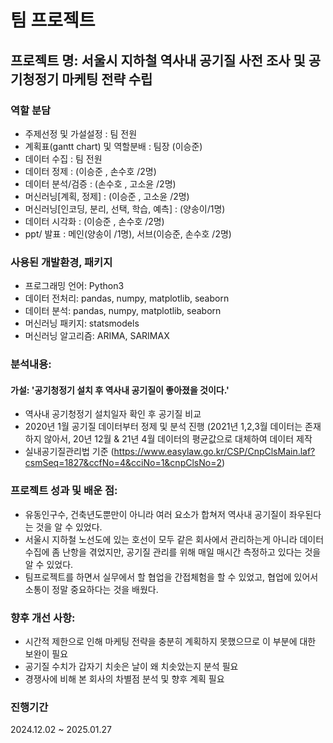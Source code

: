 # 팀 프로젝트

## 프로젝트 명: 서울시 지하철 역사내 공기질 사전 조사 및 공기청정기 마케팅 전략 수립

### 역할 분담
- 주제선정 및 가설설정 : 팀 전원
- 계획표(gantt chart) 및 역할분배 : 팀장 (이승준)
- 데이터 수집 : 팀 전원
- 데이터 정제 : (이승준 , 손수호 /2명) 
- 데이터 분석/검증 : (손수호 , 고소윤 /2명)
- 머신러닝[계획, 정제] : (이승준 , 고소윤 /2명)
- 머신러닝[인코딩, 분리, 선택, 학습, 예측] : (양송이/1명)
- 데이터 시각화 : (이승준 , 손수호 /2명)
- ppt/ 발표 : 메인(양송이 /1명), 서브(이승준, 손수호 /2명)

### 사용된 개발환경, 패키지
- 프로그래밍 언어: Python3
- 데이터 전처리: pandas, numpy, matplotlib, seaborn
- 데이터 분석: pandas, numpy, matplotlib, seaborn
- 머신러닝 패키지: statsmodels
- 머신러닝 알고리즘: ARIMA, SARIMAX

### 분석내용:
#### 가설: '공기청정기 설치 후 역사내 공기질이 좋아졌을 것이다.'
 - 역사내 공기청정기 설치일자 확인 후 공기질 비교
 - 2020년 1월 공기질 데이터부터 정제 및 분석 진행 (2021년 1,2,3월 데이터는 존재하지 않아서, 20년 12월 & 21년 4월 데이터의 평균값으로 대체하여 데이터 제작
 - 실내공기질관리법 기준 (https://www.easylaw.go.kr/CSP/CnpClsMain.laf?csmSeq=1827&ccfNo=4&cciNo=1&cnpClsNo=2)

### 프로젝트 성과 및 배운 점:
- 유동인구수, 건축년도뿐만이 아니라 여러 요소가 합쳐저 역사내 공기질이 좌우된다는 것을 알 수 있었다.
- 서울시 지하철 노선도에 있는 호선이 모두 같은 회사에서 관리하는게 아니라 데이터 수집에 좀 난항을 겪었지만, 공기질 관리를 위해 매일 매시간 측정하고 있다는 것을 알 수 있었다.
- 팀프로젝트를 하면서 실무에서 할 협업을 간접체험을 할 수 있었고, 협업에 있어서 소통이 정말 중요하다는 것을 배웠다.


### 향후 개선 사항:
- 시간적 제한으로 인해 마케팅 전략을 충분히 계획하지 못했으므로 이 부분에 대한 보완이 필요
- 공기질 수치가 갑자기 치솟은 날이 왜 치솟았는지 분석 필요
- 경쟁사에 비해 본 회사의 차별점 분석 및 향후 계획 필요

### 진행기간
2024.12.02 ~ 2025.01.27
